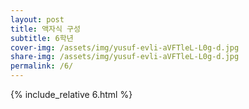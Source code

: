 ```yaml
---
layout: post
title: 액자식 구성
subtitle: 6학년
cover-img: /assets/img/yusuf-evli-aVFTleL-L0g-d.jpg
share-img: /assets/img/yusuf-evli-aVFTleL-L0g-d.jpg
permalink: /6/
---
```


{% include_relative 6.html %}

